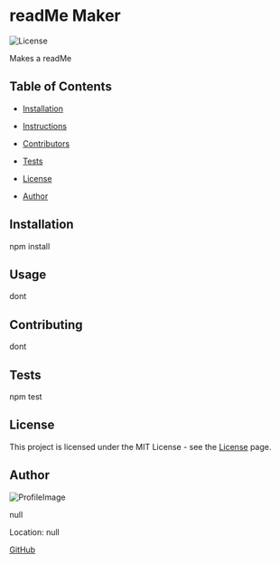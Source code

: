 # readMe Maker

![License](https://img.shields.io/static/v1?label=license&message=MIT&color=brightgreen) 

Makes a readMe

## Table of Contents

* [Installation](#Installation)

* [Instructions](#Instructions)

* [Contributors](#Contributors)

* [Tests](#Tests)

* [License](#License)

* [Author](#Author)

## Installation

npm install

## Usage

dont

## Contributing

dont

## Tests

npm test

## License

This project is licensed under the MIT License - see the [License](https://choosealicense.com/licenses/mit/) page.

## Author

![ProfileImage](https://avatars.githubusercontent.com/u/135286469?v=4)

null

Location: null

[GitHub](https://github.com/PhoenixKing360)